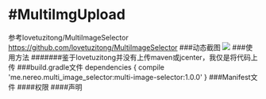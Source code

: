 #MultiImgUpload
====
参考lovetuzitong/MultiImageSelector
https://github.com/lovetuzitong/MultiImageSelector
###动态截图
![](https://github.com/a741762308/MultiImgUpload/blob/master/Screenshots.gif)
###使用方法
#######鉴于lovetuzitong并没有上传maven或jcenter，我仅是将代码上传
###build.gradle文件
dependencies
{
    compile 'me.nereo.multi_image_selector:multi-image-selector:1.0.0'
}
###Manifest文件
####权限
    <uses-permission android:name="android.permission.WRITE_EXTERNAL_STORAGE" />
    <uses-permission android:name="android.permission.MOUNT_UNMOUNT_FILESYSTEMS" />
    <uses-permission android:name="android.permission.CAMERA" />
####声明
  <activity
            android:name="me.nereo.multi_image_selector.MultiImageSelectorActivity"
            android:configChanges="orientation|screenSize" />
            <activity android:name="me.nereo.multi_image_selector.ViewPhotoActivity" />
